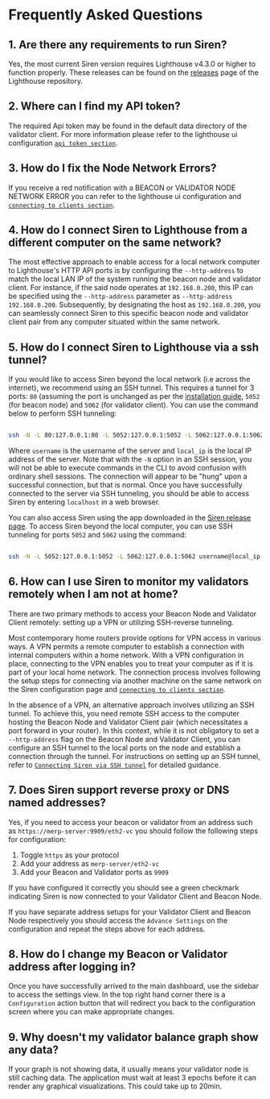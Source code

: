 # Frequently Asked Questions

## 1. Are there any requirements to run Siren?
Yes, the most current Siren version requires Lighthouse v4.3.0 or higher to function properly. These releases can be found on the [releases](https://github.com/sigp/lighthouse/releases) page of the Lighthouse repository.

## 2. Where can I find my API token?
The required Api token may be found in the default data directory of the validator client. For more information please refer to the lighthouse ui configuration [`api token section`](./api-vc-auth-header.md).

## 3. How do I fix the Node Network Errors?
If you receive a red notification with a BEACON or VALIDATOR NODE NETWORK ERROR you can refer to the lighthouse ui configuration and [`connecting to clients section`](./ui-configuration.md#connecting-to-the-clients).

## 4. How do I connect Siren to Lighthouse from a different computer on the same network?
The most effective approach to enable access for a local network computer to Lighthouse's HTTP API ports is by configuring the `--http-address` to match the local LAN IP of the system running the beacon node and validator client. For instance, if the said node operates at `192.168.0.200`, this IP can be specified using the `--http-address` parameter as `--http-address 192.168.0.200`.
Subsequently, by designating the host as `192.168.0.200`, you can seamlessly connect Siren to this specific beacon node and validator client pair from any computer situated within the same network.

## 5. How do I connect Siren to Lighthouse via a ssh tunnel?
If you would like to access Siren beyond the local network (i.e across the internet), we recommend using an SSH tunnel. This requires a tunnel for 3 ports: `80` (assuming the port is unchanged as per the [installation guide](./ui-installation.md#docker-recommended), `5052` (for beacon node) and `5062` (for validator client). You can use the command below to perform SSH tunneling:

```bash

ssh -N -L 80:127.0.0.1:80 -L 5052:127.0.0.1:5052 -L 5062:127.0.0.1:5062 username@local_ip

```


Where `username` is the username of the server and `local_ip` is the local IP address of the server. Note that with the `-N` option in an SSH session, you will not be able to execute commands in the CLI to avoid confusion with ordinary shell sessions. The connection will appear to be "hung" upon a successful connection, but that is normal. Once you have successfully connected to the server via SSH tunneling, you should be able to access Siren by entering `localhost` in a web browser.


You can also access Siren using the app downloaded in the [Siren release page](https://github.com/sigp/siren/releases). To access Siren beyond the local computer, you can use SSH tunneling for ports `5052` and `5062` using the command:


```bash

ssh -N -L 5052:127.0.0.1:5052 -L 5062:127.0.0.1:5062 username@local_ip

```

## 6. How can I use Siren to monitor my validators remotely when I am not at home?

There are two primary methods to access your Beacon Node and Validator Client remotely: setting up a VPN or utilizing SSH-reverse tunneling.

Most contemporary home routers provide options for VPN access in various ways. A VPN permits a remote computer to establish a connection with internal computers within a home network. With a VPN configuration in place, connecting to the VPN enables you to treat your computer as if it is part of your local home network. The connection process involves following the setup steps for connecting via another machine on the same network on the Siren configuration page and [`connecting to clients section`](./ui-configuration.md#connecting-to-the-clients).

In the absence of a VPN, an alternative approach involves utilizing an SSH tunnel. To achieve this, you need remote SSH access to the computer hosting the Beacon Node and Validator Client pair (which necessitates a port forward in your router). In this context, while it is not obligatory to set a `--http-address` flag on the Beacon Node and Validator Client, you can configure an SSH tunnel to the local ports on the node and establish a connection through the tunnel. For instructions on setting up an SSH tunnel, refer to [`Connecting Siren via SSH tunnel`](./ui-faqs.html#5-how-do-i-connect-siren-to-lighthouse-via-a-ssh-tunnel) for detailed guidance.

## 7. Does Siren support reverse proxy or DNS named addresses?
Yes, if you need to access your beacon or validator from an address such as `https://merp-server:9909/eth2-vc` you should follow the following steps for configuration:
1. Toggle `https` as your protocol
2. Add your address as `merp-server/eth2-vc`
3. Add your Beacon and Validator ports as `9909`

If you have configured it correctly you should see a green checkmark indicating Siren is now connected to your Validator Client and Beacon Node.

If you have separate address setups for your Validator Client and Beacon Node respectively you should access the `Advance Settings` on the configuration and repeat the steps above for each address.


## 8. How do I change my Beacon or Validator address after logging in?
Once you have successfully arrived to the main dashboard, use the sidebar to access the settings view. In the top right hand corner there is a `Configuration` action button that will redirect you back to the configuration screen where you can make appropriate changes.

## 9. Why doesn't my validator balance graph show any data?
If your graph is not showing data, it usually means your validator node is still caching data. The application must wait at least 3 epochs before it can render any graphical visualizations. This could take up to 20min.

